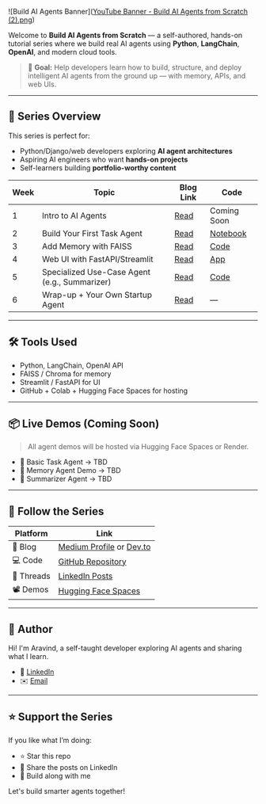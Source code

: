 ![Build AI Agents Banner]([YouTube Banner - Build AI Agents from Scratch (2).png](https://github.com/aaarrvind/ai-agents-from-scratch/blob/main/YouTube%20Banner%20-%20Build%20AI%20Agents%20from%20Scratch%20(2).png))


Welcome to **Build AI Agents from Scratch** — a self-authored, hands-on tutorial series where we build real AI agents using **Python**, **LangChain**, **OpenAI**, and modern cloud tools.

> 🧠 **Goal:** Help developers learn how to build, structure, and deploy intelligent AI agents from the ground up — with memory, APIs, and web UIs.

---

## 🚀 Series Overview

This series is perfect for:
- Python/Django/web developers exploring **AI agent architectures**
- Aspiring AI engineers who want **hands-on projects**
- Self-learners building **portfolio-worthy content**

| Week | Topic | Blog Link | Code |
|------|-------|-----------|------|
| 1 | Intro to AI Agents | [Read](#) | Coming Soon |
| 2 | Build Your First Task Agent | [Read](#) | [Notebook](#) |
| 3 | Add Memory with FAISS | [Read](#) | [Code](#) |
| 4 | Web UI with FastAPI/Streamlit | [Read](#) | [App](#) |
| 5 | Specialized Use-Case Agent (e.g., Summarizer) | [Read](#) | [Code](#) |
| 6 | Wrap-up + Your Own Startup Agent | [Read](#) | — |

---

## 🛠️ Tools Used

- Python, LangChain, OpenAI API
- FAISS / Chroma for memory
- Streamlit / FastAPI for UI
- GitHub + Colab + Hugging Face Spaces for hosting

---

## 📦 Live Demos (Coming Soon)
> All agent demos will be hosted via Hugging Face Spaces or Render.

- 🤖 Basic Task Agent → TBD
- 🧠 Memory Agent Demo → TBD
- 📄 Summarizer Agent → TBD

---

## 📢 Follow the Series

| Platform | Link |
|----------|------|
| 📄 Blog | [Medium Profile](#) or [Dev.to](#) |
| 💻 Code | [GitHub Repository](#) |
| 🧵 Threads | [LinkedIn Posts](#) |
| 📽️ Demos | [Hugging Face Spaces](#) |

---

## 👋 Author

Hi! I'm Aravind, a self-taught developer exploring AI agents and sharing what I learn.

- 🔗 [LinkedIn](https://www.linkedin.com/in/aaarrvind/)
- ✉️ [Email](aravindvinod050@gmail.com)

---

## ⭐ Support the Series

If you like what I’m doing:
- ⭐ Star this repo
- 💬 Share the posts on LinkedIn
- 🧠 Build along with me

Let's build smarter agents together!
